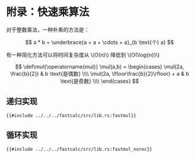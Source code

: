 # 附录：快速乘算法

对于整数乘法，一种朴素的方法是：

$$
a * b = \underbrace{a + a + \cdots + a}_{b \text{个} a}
$$

有一种简化方法可以将时间复杂度从 \\(O(n)\\) 降低到 \\(O(\log{n})\\)

$$
\def\mul{\operatorname{mul}}
\mul(a,b) = \begin{cases}
    \mul(2a, \frac{b}{2}) & b \text{是偶数} \\\\
    \mul(2a, \lfloor\frac{b}{2}\rfloor) + a & b \text{是奇数} \\\\
\end{cases}
$$

## 递归实现

```rust,ignore
{{#include ../../../fastcalc/src/lib.rs:fastmul}}
```

## 循环实现

```rust,ignore
{{#include ../../../fastcalc/src/lib.rs:fastmul_norec}}
```
